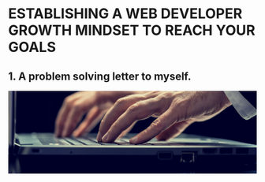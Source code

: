 #  ESTABLISHING A WEB DEVELOPER GROWTH MINDSET TO REACH YOUR GOALS


##  1. A problem solving letter to myself.


![Image of Developer](https://github.com/muhaj/Front-End-Web-Developer-Nanodegree/blob/master/images/development.jpg)

